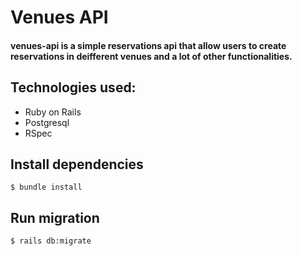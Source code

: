 # Venues API
#### venues-api is a simple reservations api that allow users to create reservations in deifferent venues and a lot of other functionalities.

## Technologies used:
- Ruby on Rails 
- Postgresql
- RSpec

## Install dependencies
```
$ bundle install
```

## Run migration
```
$ rails db:migrate
```
